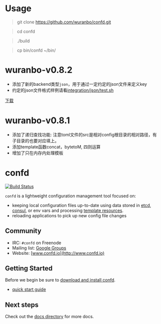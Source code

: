 # Usage

> git clone https://github.com/wuranbo/confd.git

> cd confd

> ./build

> cp bin/confd ~/bin/

# wuranbo-v0.8.2

- 添加了新的backend类型`json`，用于通过一定约定的json文件来定义key
- 约定的json文件格式样例请看[integration/json/test.sh](integration/json/test.sh)

[下载](docs/installation.md)

# wuranbo-v0.8.1

- 添加了递归查找功能: 注意toml文件的src是相对config根目录的相对路径，有子目录的也要对应填上。
- 添加template函数concat，bytetoM, 四则运算
- 增加了只在内存内处理模板


# confd

[![Build Status](https://travis-ci.org/wuranbo/confd.png?branch=master)](https://travis-ci.org/wuranbo/confd)

`confd` is a lightweight configuration management tool focused on:

* keeping local configuration files up-to-date using data stored in [etcd](https://github.com/coreos/etcd),
  [consul](http://consul.io), or env vars and processing [template resources](docs/template-resources.md).
* reloading applications to pick up new config file changes

## Community

* IRC: `#confd` on Freenode
* Mailing list: [Google Groups](https://groups.google.com/forum/#!forum/confd-users)
* Website: [www.confd.io](http://www.confd.io)

## Getting Started

Before we begin be sure to [download and install confd](docs/installation.md).

* [quick start guide](docs/quick-start-guide.md)

## Next steps

Check out the [docs directory](docs) for more docs.
